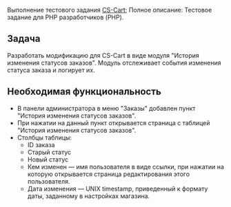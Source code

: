 Выполнение тестового задания [CS-Cart](https://cs-cart.com/); Полное описание: Тестовое задание для PHP разработчиков (PHP).  
## Задача

Разработать модификацию для CS-Cart в виде модуля "История изменения статусов заказов". Модуль отслеживает события изменения статуса заказа и логирует их.  
## Необходимая функциональность
 
* В панели администратора в меню "Заказы" добавлен пункт "История изменения статусов заказов".
* При нажатии на данный пункт открывается страница с таблицей "История изменения статусов заказов".
* Столбцы таблицы:
  * ID заказа
  * Старый статус
  * Новый статус
  * Кем изменен — имя пользователя в виде ссылки, при нажатии на которую открывается страница редактирования этого пользователя.
  * Дата изменения — UNIX timestamp, приведенный к формату даты, заданному в настройках магазина.
